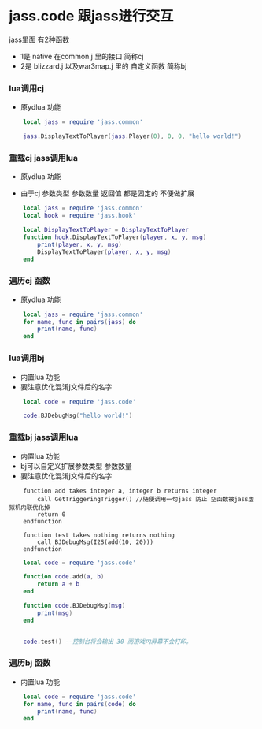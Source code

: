 # jass.code 跟jass进行交互 

jass里面 有2种函数  

* 1是 native 在common.j 里的接口 简称cj  
* 2是 blizzard.j 以及war3map.j 里的 自定义函数 简称bj


### lua调用cj 
* 原ydlua 功能

```lua
    local jass = require 'jass.common'

    jass.DisplayTextToPlayer(jass.Player(0), 0, 0, "hello world!")
```


### 重载cj jass调用lua  
* 原ydlua 功能 

* 由于cj 参数类型 参数数量 返回值 都是固定的 不便做扩展

```lua
    local jass = require 'jass.common'
    local hook = require 'jass.hook'

    local DisplayTextToPlayer = DisplayTextToPlayer
    function hook.DisplayTextToPlayer(player, x, y, msg)
        print(player, x, y, msg)
        DisplayTextToPlayer(player, x, y, msg)
    end
```

### 遍历cj 函数
* 原ydlua 功能 

```lua
    local jass = require 'jass.common'
    for name, func in pairs(jass) do 
        print(name, func)
    end

```

### lua调用bj 
* 内置lua 功能
* 要注意优化混淆j文件后的名字

```lua
    local code = require 'jass.code'

    code.BJDebugMsg("hello world!")

```

### 重载bj jass调用lua
* 内置lua 功能
* bj可以自定义扩展参数类型 参数数量 
* 要注意优化混淆j文件后的名字

```jass
    function add takes integer a, integer b returns integer 
        call GetTriggeringTrigger() //随便调用一句jass 防止 空函数被jass虚拟机内联优化掉
        return 0
    endfunction

    function test takes nothing returns nothing
        call BJDebugMsg(I2S(add(10, 20)))
    endfunction
```

```lua
    local code = require 'jass.code'

    function code.add(a, b)
        return a + b
    end 

    function code.BJDebugMsg(msg)
        print(msg)
    end 


    code.test() --控制台将会输出 30 而游戏内屏幕不会打印。

```

### 遍历bj 函数
* 内置lua 功能

```lua
    local code = require 'jass.code'
    for name, func in pairs(code) do 
        print(name, func)
    end

```
